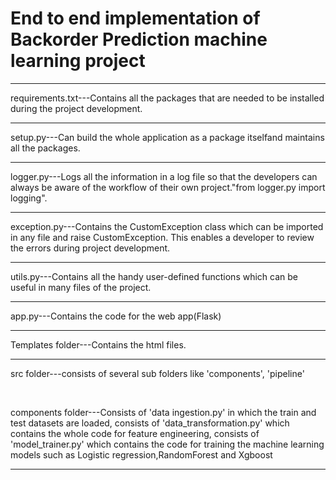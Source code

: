 <h1>End to end implementation of Backorder Prediction machine learning project</h1><hr>
<p>requirements.txt---Contains all the packages that are needed to be installed during the project development.</p><hr>
<p>setup.py---Can build the whole application as a package itselfand maintains all the packages.</p><hr>
<p>logger.py---Logs all the information in a log file so that the developers can always be aware of the workflow of their own project."from logger.py import logging".</p><hr>
<p>exception.py---Contains the CustomException class which can be imported in any file and raise CustomException. This enables a developer to review the errors during project development.</p><hr>
<p>utils.py---Contains all the handy user-defined functions which can be useful in many files of the project.</p><hr>
<p>app.py---Contains the code for the web app(Flask)</p><hr>
<p>Templates folder---Contains the html files.</p><hr>
<p><p>src folder---consists of several sub folders like 'components', 'pipeline'</p><br>
  <p>components folder---Consists of 'data ingestion.py' in which the train and test datasets are loaded, consists of 'data_transformation.py' which contains the whole code for feature engineering, consists of 'model_trainer.py' which contains the code for training the machine learning models such as Logistic regression,RandomForest and Xgboost</p>
</p><hr>
<p></p>
